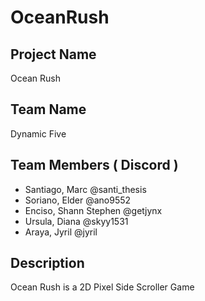 # OceanRush

## Project Name
Ocean Rush

## Team Name
Dynamic Five

## Team Members ( Discord )
- Santiago, Marc @santi_thesis
- Soriano, Elder @ano9552
- Enciso, Shann Stephen @getjynx
- Ursula, Diana @skyy1531
- Araya, Jyril @jyril

## Description
Ocean Rush is a 2D Pixel Side Scroller Game
